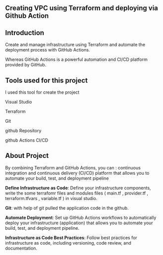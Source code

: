 
## Creating VPC using Terraform and deploying via Github Action 




## Introduction

Create and manage infrastructure using Terraform and automate the deployment process with GitHub Actions.

Whereas GitHub Actions is a powerful automation and CI/CD platform provided by GitHub.
## Tools used for this project

I used this tool for create the project

Visual Studio

Terraform 

Git

github Repository

github Actions CI/CD

## About Project

By combining Terraform and GitHub Actions, you can : continuous integration and continuous delivery (CI/CD) platform that allows you to automate your build, test, and deployment pipeline

**Define Infrastructure as Code**: Define your infrastructure components, write the some terrafomr files and modules files ( main.tf , provider.tf , terraform.tfvars , variable.tf ) in visual studio.

**Git**: with help of git pulled the application code in the github.

**Automate Deployment**: Set up GitHub Actions workflows to automatically deploy your infrastructure (application) that allows you to automate your build, test, and deployment pipeline.

**Infrastructure as Code Best Practices**: Follow best practices for infrastructure as code, including versioning, code review, and documentation.




